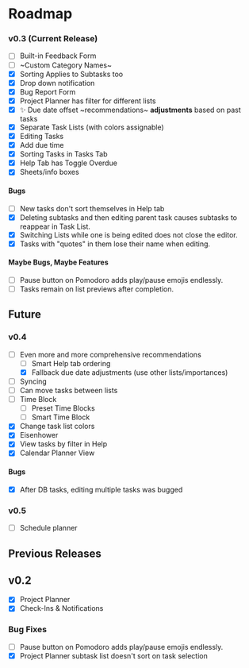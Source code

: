 # Roadmap

### v0.3 (Current Release)
- [ ] Built-in Feedback Form
- [ ] ~Custom Category Names~ <!-- Strikethrough: we're not doing it anymoreeee -->
- [x] Sorting Applies to Subtasks too
- [x] Drop down notification
- [x] Bug Report Form
- [x] Project Planner has filter for different lists
- [x] ✨ Due date offset ~recommendations~ __adjustments__ based on past tasks
- [x] Separate Task Lists (with colors assignable)
- [x] Editing Tasks
- [x] Add due time
- [x] Sorting Tasks in Tasks Tab
- [x] Help Tab has Toggle Overdue
- [x] Sheets/info boxes

#### Bugs
- [ ] New tasks don't sort themselves in Help tab
- [x] Deleting subtasks and then editing parent task causes subtasks to reappear in Task List.
- [x] Switching Lists while one is being edited does not close the editor.
- [x] Tasks with \"quotes\" in them lose their name when editing.

#### Maybe Bugs, Maybe Features
- [ ] Pause button on Pomodoro adds play/pause emojis endlessly.
- [ ] Tasks remain on list previews after completion.

## Future

### v0.4
- [ ] Even more and more comprehensive recommendations
    - [ ] Smart Help tab ordering
    - [x] Fallback due date adjustments (use other lists/importances)
- [ ] Syncing
- [ ] Can move tasks between lists
- [ ] Time Block
    - [ ] Preset Time Blocks
    - [ ] Smart Time Block
- [x] Change task list colors
- [x] Eisenhower
- [x] View tasks by filter in Help
- [x] Calendar Planner View

#### Bugs
- [x] After DB tasks, editing multiple tasks was bugged

### v0.5
- [ ] Schedule planner

## Previous Releases

## v0.2
- [x] Project Planner
- [x] Check-Ins & Notifications

### Bug Fixes
- [ ] Pause button on Pomodoro adds play/pause emojis endlessly.
- [x] Project Planner subtask list doesn't sort on task selection